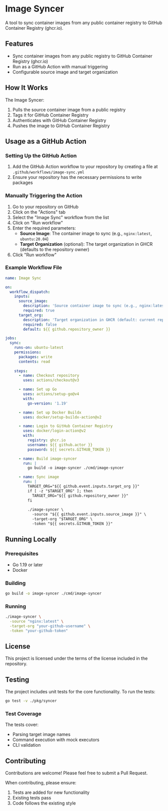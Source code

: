 # Image Syncer

A tool to sync container images from any public container registry to GitHub Container Registry (ghcr.io).

## Features

- Sync container images from any public registry to GitHub Container Registry (ghcr.io)
- Run as a GitHub Action with manual triggering
- Configurable source image and target organization

## How It Works

The Image Syncer:

1. Pulls the source container image from a public registry
2. Tags it for GitHub Container Registry
3. Authenticates with GitHub Container Registry
4. Pushes the image to GitHub Container Registry

## Usage as a GitHub Action

### Setting Up the GitHub Action

1. Add the GitHub Action workflow to your repository by creating a file at `.github/workflows/image-sync.yml`
2. Ensure your repository has the necessary permissions to write packages

### Manually Triggering the Action

1. Go to your repository on GitHub
2. Click on the "Actions" tab
3. Select the "Image Sync" workflow from the list
4. Click on "Run workflow"
5. Enter the required parameters:
   - **Source Image**: The container image to sync (e.g., `nginx:latest`, `ubuntu:20.04`)
   - **Target Organization** (optional): The target organization in GHCR (defaults to the repository owner)
6. Click "Run workflow"

### Example Workflow File

```yaml
name: Image Sync

on:
  workflow_dispatch:
    inputs:
      source_image:
        description: 'Source container image to sync (e.g., nginx:latest, ubuntu:20.04)'
        required: true
      target_org:
        description: 'Target organization in GHCR (default: current repository owner)'
        required: false
        default: ${{ github.repository_owner }}

jobs:
  sync:
    runs-on: ubuntu-latest
    permissions:
      packages: write
      contents: read
    
    steps:
      - name: Checkout repository
        uses: actions/checkout@v3

      - name: Set up Go
        uses: actions/setup-go@v4
        with:
          go-version: '1.19'

      - name: Set up Docker Buildx
        uses: docker/setup-buildx-action@v2

      - name: Login to GitHub Container Registry
        uses: docker/login-action@v2
        with:
          registry: ghcr.io
          username: ${{ github.actor }}
          password: ${{ secrets.GITHUB_TOKEN }}

      - name: Build image-syncer
        run: |
          go build -o image-syncer ./cmd/image-syncer

      - name: Sync image
        run: |
          TARGET_ORG="${{ github.event.inputs.target_org }}"
          if [ -z "$TARGET_ORG" ]; then
            TARGET_ORG="${{ github.repository_owner }}"
          fi
          
          ./image-syncer \
            -source "${{ github.event.inputs.source_image }}" \
            -target-org "$TARGET_ORG" \
            -token "${{ secrets.GITHUB_TOKEN }}"
```

## Running Locally

### Prerequisites

- Go 1.19 or later
- Docker

### Building

```bash
go build -o image-syncer ./cmd/image-syncer
```

### Running

```bash
./image-syncer \
  -source "nginx:latest" \
  -target-org "your-github-username" \
  -token "your-github-token"
```

## License

This project is licensed under the terms of the license included in the repository.

## Testing

The project includes unit tests for the core functionality. To run the tests:

```bash
go test -v ./pkg/syncer
```

### Test Coverage

The tests cover:
- Parsing target image names
- Command execution with mock executors
- CLI validation

## Contributing

Contributions are welcome! Please feel free to submit a Pull Request.

When contributing, please ensure:
1. Tests are added for new functionality
2. Existing tests pass
3. Code follows the existing style